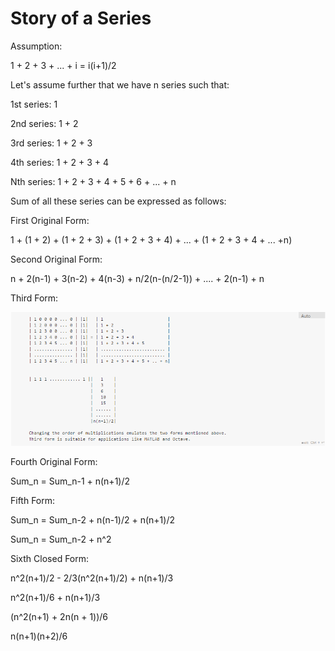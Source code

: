 # Story of a Series

Assumption:

1 + 2 + 3 + ... + i = i\(i+1\)/2

Let's assume further that we have n series such that:

1st series: 1

2nd series: 1 + 2

3rd series: 1 + 2 + 3

4th series: 1 + 2 + 3 + 4

Nth series: 1 + 2 + 3 + 4 + 5 + 6 + ... + n

Sum of all these series can be expressed as follows:

First Original Form:

1 + \(1 + 2\) + \(1 + 2 + 3\) + \(1 + 2 + 3 + 4\) + ... + \(1 + 2 + 3 + 4 + ... +n\)

Second Original Form:

n + 2\(n-1\) + 3\(n-2\) + 4\(n-3\) + n/2\(n-\(n/2-1\)\) + .... + 2\(n-1\) + n

Third Form:

![Matrix Formulation](https://github.com/azfarrizvi/mvignettes/blob/master/third_form.png)

Fourth Original Form:

Sum\_n = Sum\_n-1 + n\(n+1\)/2

Fifth Form:

Sum\_n = Sum\_n-2 + n\(n-1\)/2 + n\(n+1\)/2

Sum\_n = Sum\_n-2 + n^2

Sixth Closed Form:

n^2\(n+1\)/2 - 2/3\(n^2\(n+1\)/2\) + n\(n+1\)/3

n^2\(n+1\)/6 + n\(n+1\)/3

\(n^2\(n+1\) + 2n\(n + 1\)\)/6

n\(n+1\)\(n+2\)/6


